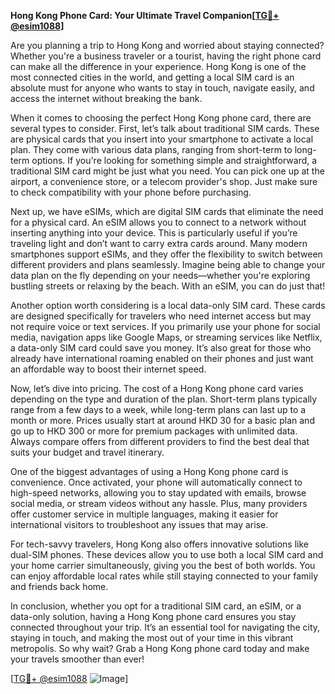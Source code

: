 **Hong Kong Phone Card: Your Ultimate Travel Companion[[TG💪+ @esim1088](https://t.me/s/esim1088)]**

Are you planning a trip to Hong Kong and worried about staying connected? Whether you're a business traveler or a tourist, having the right phone card can make all the difference in your experience. Hong Kong is one of the most connected cities in the world, and getting a local SIM card is an absolute must for anyone who wants to stay in touch, navigate easily, and access the internet without breaking the bank.

When it comes to choosing the perfect Hong Kong phone card, there are several types to consider. First, let’s talk about traditional SIM cards. These are physical cards that you insert into your smartphone to activate a local plan. They come with various data plans, ranging from short-term to long-term options. If you're looking for something simple and straightforward, a traditional SIM card might be just what you need. You can pick one up at the airport, a convenience store, or a telecom provider's shop. Just make sure to check compatibility with your phone before purchasing.

Next up, we have eSIMs, which are digital SIM cards that eliminate the need for a physical card. An eSIM allows you to connect to a network without inserting anything into your device. This is particularly useful if you’re traveling light and don’t want to carry extra cards around. Many modern smartphones support eSIMs, and they offer the flexibility to switch between different providers and plans seamlessly. Imagine being able to change your data plan on the fly depending on your needs—whether you're exploring bustling streets or relaxing by the beach. With an eSIM, you can do just that!

Another option worth considering is a local data-only SIM card. These cards are designed specifically for travelers who need internet access but may not require voice or text services. If you primarily use your phone for social media, navigation apps like Google Maps, or streaming services like Netflix, a data-only SIM card could save you money. It’s also great for those who already have international roaming enabled on their phones and just want an affordable way to boost their internet speed.

Now, let’s dive into pricing. The cost of a Hong Kong phone card varies depending on the type and duration of the plan. Short-term plans typically range from a few days to a week, while long-term plans can last up to a month or more. Prices usually start at around HKD 30 for a basic plan and go up to HKD 300 or more for premium packages with unlimited data. Always compare offers from different providers to find the best deal that suits your budget and travel itinerary.

One of the biggest advantages of using a Hong Kong phone card is convenience. Once activated, your phone will automatically connect to high-speed networks, allowing you to stay updated with emails, browse social media, or stream videos without any hassle. Plus, many providers offer customer service in multiple languages, making it easier for international visitors to troubleshoot any issues that may arise.

For tech-savvy travelers, Hong Kong also offers innovative solutions like dual-SIM phones. These devices allow you to use both a local SIM card and your home carrier simultaneously, giving you the best of both worlds. You can enjoy affordable local rates while still staying connected to your family and friends back home.

In conclusion, whether you opt for a traditional SIM card, an eSIM, or a data-only solution, having a Hong Kong phone card ensures you stay connected throughout your trip. It’s an essential tool for navigating the city, staying in touch, and making the most out of your time in this vibrant metropolis. So why wait? Grab a Hong Kong phone card today and make your travels smoother than ever!

[[TG💪+ @esim1088](https://t.me/s/esim1088) ![Image](https://i.postimg.cc/Y0z9fWf4/image.png)]